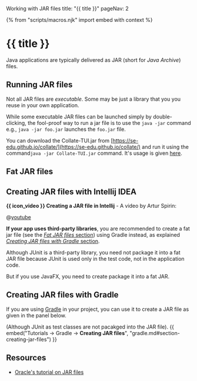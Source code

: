 <variable name="title">Working with JAR files</variable>
<frontmatter>
  title: "{{ title }}"
  pageNav: 2
</frontmatter>

{% from "scripts/macros.njk" import embed with context %}

# {{ title }}

<div class="lead">

Java applications are typically delivered as JAR (short for _Java Archive_) files.
</div>

<!-- ==================================================================================================== -->

## Running JAR files

Not all JAR files are _executable_. Some may be just a library that you you reuse in your own application.

While some executable JAR files can be launched simply by double-clicking, the fool-proof way to run a jar file is to
use the `java -jar` command e.g., `java -jar foo.jar` launches the `foo.jar` file.

You can download the Collate-TUI.jar from [https://se-edu.github.io/collate/](https://se-edu.github.io/collate/) and run it using the command`java -jar Collate-TUI.jar` command. It's usage is given [here](https://se-education.org/collate/docs/User-Guide.html#using-the-text-ui).

<!-- ==================================================================================================== -->

## Fat JAR files

<include src="jar-fatJar.mbdf" />

<!-- ==================================================================================================== -->

## Creating JAR files with Intellij IDEA

**{{ icon_video }} Creating a JAR file in Intellij** - A video by Artur Spirin:

@[youtube](3Xo6zSBgdgk)

**If your app uses third-party libraries**, you are recommended to create a fat jar file (see the [_Fat JAR files_ section](#fat-jar-files)) using Gradle instead, as explained [_Creating JAR files with Gradle_ section](#creating-jar-files-with-gradle).

<box type="info" seamless>

Although JUnit is a third-party library, you need not package it into a fat JAR file because JUnit is used only in the test code, not in the application code.

But if you use JavaFX, you need to create package it into a fat JAR.
</box>

<!-- ==================================================================================================== -->

## Creating JAR files with Gradle

If you are using [Gradle](gradle.html) in your project, you can use it to create a JAR file as given in the panel below.


(Although JUnit as test classes are not pacakged into the JAR file).
{{ embed("Tutorials → Gradle → **Creating JAR files**", "gradle.md#section-creating-jar-files") }}


<!-- ==================================================================================================== -->
## Resources

* [Oracle's tutorial on JAR files](https://docs.oracle.com/javase/tutorial/deployment/jar/basicsindex.html)
